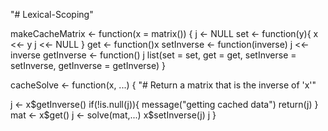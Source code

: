 "# Lexical-Scoping" 


makeCacheMatrix <- function(x = matrix()) {
  j <- NULL
  set <- function(y){
  x <<- y
  j <<- NULL
  }
  get <- function()x
  setInverse <- function(inverse) j <<- inverse
  getInverse <- function() j 
  list(set = set, get = get, 
  setInverse = setInverse, 
  getInverse = getInverse)
}


cacheSolve <- function(x, ...) {
"# Return a matrix that is the inverse of 'x'"


  j <- x$getInverse()
  if(!is.null(j)){
  message("getting cached data")
  return(j)
  }
  mat <- x$get()
  j <- solve(mat,...)
  x$setInverse(j)
  j
}

